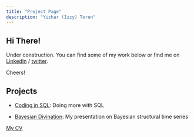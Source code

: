 ```yaml
---
title: "Project Page"
description: "Yizhar (Izzy) Toren"
---
```


## Hi There!

Under construction. You can find some of my work below or find me on [LinkedIn](https://linkedin.com/in/ytoren) / [twitter](https://www.twitter.com/BigEndianB).

Cheers!


## Projects

- [Coding in SQL](/sql-code/): Doing more with SQL

- [Bayesian Divination](/presentation-bsts/): My presentation on Bayesian structural time series

[My CV](CV.html)
